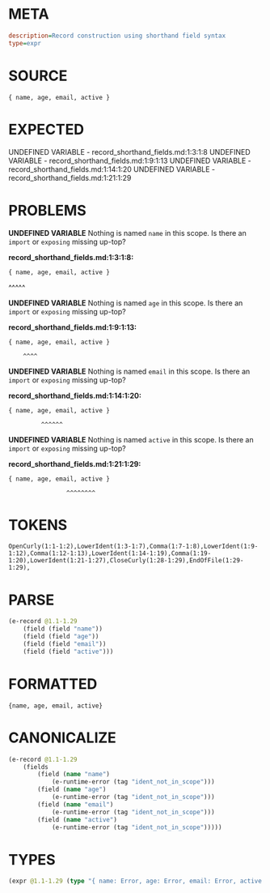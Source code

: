# META
~~~ini
description=Record construction using shorthand field syntax
type=expr
~~~
# SOURCE
~~~roc
{ name, age, email, active }
~~~
# EXPECTED
UNDEFINED VARIABLE - record_shorthand_fields.md:1:3:1:8
UNDEFINED VARIABLE - record_shorthand_fields.md:1:9:1:13
UNDEFINED VARIABLE - record_shorthand_fields.md:1:14:1:20
UNDEFINED VARIABLE - record_shorthand_fields.md:1:21:1:29
# PROBLEMS
**UNDEFINED VARIABLE**
Nothing is named `name` in this scope.
Is there an `import` or `exposing` missing up-top?

**record_shorthand_fields.md:1:3:1:8:**
```roc
{ name, age, email, active }
```
  ^^^^^


**UNDEFINED VARIABLE**
Nothing is named `age` in this scope.
Is there an `import` or `exposing` missing up-top?

**record_shorthand_fields.md:1:9:1:13:**
```roc
{ name, age, email, active }
```
        ^^^^


**UNDEFINED VARIABLE**
Nothing is named `email` in this scope.
Is there an `import` or `exposing` missing up-top?

**record_shorthand_fields.md:1:14:1:20:**
```roc
{ name, age, email, active }
```
             ^^^^^^


**UNDEFINED VARIABLE**
Nothing is named `active` in this scope.
Is there an `import` or `exposing` missing up-top?

**record_shorthand_fields.md:1:21:1:29:**
```roc
{ name, age, email, active }
```
                    ^^^^^^^^


# TOKENS
~~~zig
OpenCurly(1:1-1:2),LowerIdent(1:3-1:7),Comma(1:7-1:8),LowerIdent(1:9-1:12),Comma(1:12-1:13),LowerIdent(1:14-1:19),Comma(1:19-1:20),LowerIdent(1:21-1:27),CloseCurly(1:28-1:29),EndOfFile(1:29-1:29),
~~~
# PARSE
~~~clojure
(e-record @1.1-1.29
	(field (field "name"))
	(field (field "age"))
	(field (field "email"))
	(field (field "active")))
~~~
# FORMATTED
~~~roc
{name, age, email, active}
~~~
# CANONICALIZE
~~~clojure
(e-record @1.1-1.29
	(fields
		(field (name "name")
			(e-runtime-error (tag "ident_not_in_scope")))
		(field (name "age")
			(e-runtime-error (tag "ident_not_in_scope")))
		(field (name "email")
			(e-runtime-error (tag "ident_not_in_scope")))
		(field (name "active")
			(e-runtime-error (tag "ident_not_in_scope")))))
~~~
# TYPES
~~~clojure
(expr @1.1-1.29 (type "{ name: Error, age: Error, email: Error, active: Error }"))
~~~
